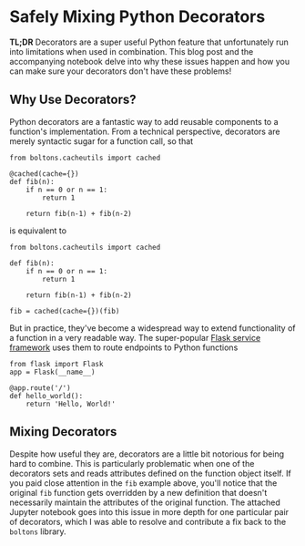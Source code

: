 # Safely Mixing Python Decorators

**TL;DR** Decorators are a super useful Python feature that unfortunately run into limitations when used in combination. This blog post and the accompanying notebook delve into why these issues happen and how you can make sure your decorators don't have these problems!

## Why Use Decorators?

Python decorators are a fantastic way to add reusable components to a function's implementation. From a technical perspective, decorators are merely syntactic sugar for a function call, so that

```
from boltons.cacheutils import cached

@cached(cache={})
def fib(n):
    if n == 0 or n == 1:
    	return 1

    return fib(n-1) + fib(n-2)
```

is equivalent to

```
from boltons.cacheutils import cached

def fib(n):
    if n == 0 or n == 1:
    	return 1

    return fib(n-1) + fib(n-2)

fib = cached(cache={})(fib)
```

But in practice, they've become a widespread way to extend functionality of a function in a very readable way. The super-popular [Flask service framework](http://flask.pocoo.org/docs/1.0/quickstart/) uses them to route endpoints to Python functions

```
from flask import Flask
app = Flask(__name__)

@app.route('/')
def hello_world():
    return 'Hello, World!'
```

## Mixing Decorators

Despite how useful they are, decorators are a little bit notorious for being hard to combine. This is particularly problematic when one of the decorators sets and reads attributes defined on the function object itself. If you paid close attention in the `fib` example above, you'll notice that the original `fib` function gets overridden by a new definition that doesn't necessarily maintain the attributes of the original function. The attached Jupyter notebook goes into this issue in more depth for one particular pair of decorators, which I was able to resolve and contribute a fix back to the `boltons` library.
